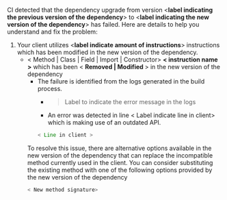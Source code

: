 CI detected that the dependency upgrade from version <**label indicating the previous version of the dependency**> to <**label indicating the new version of the dependency**> has failed. Here are details to help you understand and fix the problem:
1. Your client utilizes <**label indicate amount of instructions**> instructions which has been modified in the new version of the dependency.
    * <summary> < Method | Class | Field | Import | Constructor> <b>< instruction name ></b> which has been < <b>Removed | Modified </b> > in the new version of the dependency</summary>

        *  <summary>The failure is identified from the logs generated in the build process. </summary>

            * > Label to indicate the error message in the logs
            * An error was detected in line < Label indicate line in client> which is making use of an outdated API.
             ``` java
            < Line in client >
            ```

      To resolve this issue, there are alternative options available in the new version of the dependency that can replace the incompatible method currently used in the client. You can consider substituting the existing method with one of the following options provided by the new version of the dependency
         ``` java
        < New method signature>
         ```


